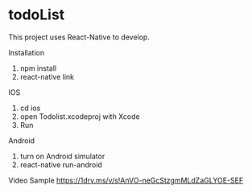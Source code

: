 # todoList

This project uses React-Native to develop.

Installation
1. npm install
2. react-native link

IOS
1. cd ios
2. open Todolist.xcodeproj with Xcode
3. Run

Android
1. turn on Android simulator
2. react-native run-android

Video Sample
https://1drv.ms/v/s!AnVO-neGcStzgmMLdZaGLYOE-SEF
